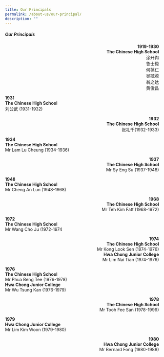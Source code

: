 ```yaml
---
title: Our Principals
permalink: /about-us/our-principal/
description: ""
---
```

##### Our Principals

<p align="right"><b>1919-1930<br>The Chinese High School</b><br>涂开舆<br>鲁士毅<br>何葆仁<br>吴毓腾<br>翁之达<br>黄俊昌</p>

<p align="left"><b>1931<br>The Chinese High School</b><br>刘公武 (1931-1932)</p>

<p align="right"><b>1932<br>The Chinese High School</b><br>张礼千(1932-1933)</p>
	
<p align="left"><b>1934<br>The Chinese High School</b><br>Mr Lam Lu Cheung (1934-1936)</p>

<p align="right"><b>1937<br>The Chinese High School</b><br>Mr Sy Eng Su (1937-1948)</p>

<p align="left"><b>1948<br>The Chinese High School</b><br>Mr Cheng An Lun (1948-1968)</p>

<p align="right"><b>1968<br>The Chinese High School</b><br>Mr Teh Kim Fatt (1968-1972)</p>

<p align="left"><b>1972<br>The Chinese High School</b><br>Mr Wang Cho Ju (1972-1974</p>

<p align="right"><b>1974<br>The Chinese High School</b><br>Mr Kong Look Sen (1974-1976)<br><b>Hwa Chong Junior College</b><br>Mr Lim Nai Tian (1974-1976)</p>

<p align="leftr"><b>1976<br>The Chinese High School</b><br>Mr Phua Beng Tee (1976-1978)<br><b>Hwa Chong Junior College</b><br>Mr Wu Tsung Kan (1976-1979)</p>

<p align="right"><b>1978<br>The Chinese High School</b><br>Mr Tooh Fee San (1978-1999)</p>

<p align="left"><b>1979<br>Hwa Chong Junior College</b><br>Mr Lim Kim Woon (1979-1980)</p>

<p align="right"><b>1980<br>Hwa Chong Junior College</b><br>Mr Bernard Fong (1980-1988)</p>